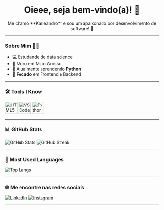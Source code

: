 <!-- Profile Header -->
<h1 align="center">Oieee, seja bem-vindo(a)! 👋</h1>
<p align="center">
  Me chamo **Karleandro** e sou um apaixonado por desenvolvimento de software! 🚀  
</p>

---

<!-- Sobre Mim -->
### Sobre Mim 🧑‍💻
- 💻 Estudande de data science
- 📍 Moro em Mato Grosso  
- 🌱 Atualmente aprendendo **Python**  
- 🎯 **Focado** em Frontend e Backend  

---

<!-- Ferramentas -->
### 🛠️ **Tools I Know**
<p align="left">

  <img src="https://cdn.jsdelivr.net/gh/devicons/devicon/icons/html5/html5-original.svg" alt="HTML5" width="40" height="40"/> 
  <img src="https://cdn.jsdelivr.net/gh/devicons/devicon/icons/vscode/vscode-original.svg" alt="VS Code" width="40" height="40"/>
  <img src="https://cdn.jsdelivr.net/gh/devicons/devicon/icons/python/python-original.svg" alt="Python" width="40" height="40"/>

</p>

---

<!-- GitHub Estatísticas -->
### 📊 **GitHub Stats**
<p align="left">
  <img src="https://github-readme-stats.vercel.app/api?username=SeuUsuario&show_icons=true&theme=radical" alt="GitHub Stats" />
  <img src="https://github-readme-streak-stats.herokuapp.com/?user=SeuUsuario&theme=radical" alt="GitHub Streak" />
</p>

---

<!-- Gráfico de Linguagens -->
### 💬 **Most Used Languages**
<p align="left">
  <img src="https://github-readme-stats.vercel.app/api/top-langs/?username=SeuUsuario&layout=compact&langs_count=8&theme=radical" alt="Top Langs" />
</p>

---

<!-- Redes Sociais -->
### 🌐 **Me encontre nas redes sociais**
[![LinkedIn](https://img.shields.io/badge/LinkedIn-0077B5?style=flat-square&logo=linkedin&logoColor=white)](https://linkedin.com/in/https://www.linkedin.com/in/karleandro-l-s-9653a5227/)
[![Instagram](https://img.shields.io/badge/Instagram-E4405F?style=flat-square&logo=instagram&logoColor=white)](https://instagram.com/https://www.instagram.com/karl_aellark/profilecard/?igsh=N2tvaHpyenVsdnc0)


---

